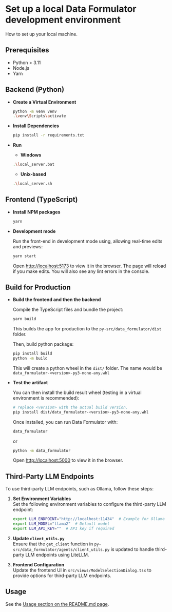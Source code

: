 # Set up a local Data Formulator development environment
How to set up your local machine.

## Prerequisites
* Python > 3.11
* Node.js
* Yarn

## Backend (Python)

- **Create a Virtual Environment**  
    ```bash
    python -m venv venv
    .\venv\Scripts\activate
    ```

- **Install Dependencies**  
    ```bash
    pip install -r requirements.txt
    ```

- **Run**
    - **Windows**
    ```bash
    .\local_server.bat
    ```

    - **Unix-based**
    ```bash
    .\local_server.sh
    ```

## Frontend (TypeScript)

- **Install NPM packages**  
    
    ```bash
    yarn
    ```

- **Development mode**

    Run the front-end in development mode using, allowing real-time edits and previews:
    ```bash
    yarn start
    ```
    Open [http://localhost:5173](http://localhost:5173) to view it in the browser.
    The page will reload if you make edits. You will also see any lint errors in the console.

## Build for Production

- **Build the frontend and then the backend**

    Compile the TypeScript files and bundle the project:
    ```bash
    yarn build
    ```
    This builds the app for production to the `py-src/data_formulator/dist` folder.  

    Then, build python package:

    ```bash
    pip install build
    python -m build
    ```
    This will create a python wheel in the `dist/` folder. The name would be `data_formulator-<version>-py3-none-any.whl`

- **Test the artifact**

    You can then install the build result wheel (testing in a virtual environment is recommended):
    ```bash
    # replace <version> with the actual build version. 
    pip install dist/data_formulator-<version>-py3-none-any.whl 
    ```

    Once installed, you can run Data Formulator with:
    ```bash
    data_formulator
    ```
    or 
    ```bash
    python -m data_formulator
    ```

    Open [http://localhost:5000](http://localhost:5000) to view it in the browser.

## Third-Party LLM Endpoints

To use third-party LLM endpoints, such as Ollama, follow these steps:

1. **Set Environment Variables**  
    Set the following environment variables to configure the third-party LLM endpoint:
    ```bash
    export LLM_ENDPOINT="http://localhost:11434"  # Example for Ollama
    export LLM_MODEL="llama2"  # Default model
    export LLM_API_KEY=""  # API key if required
    ```

2. **Update `client_utils.py`**  
    Ensure that the `get_client` function in `py-src/data_formulator/agents/client_utils.py` is updated to handle third-party LLM endpoints using LiteLLM.

3. **Frontend Configuration**  
    Update the frontend UI in `src/views/ModelSelectionDialog.tsx` to provide options for third-party LLM endpoints.

## Usage
See the [Usage section on the README.md page](README.md#usage).
